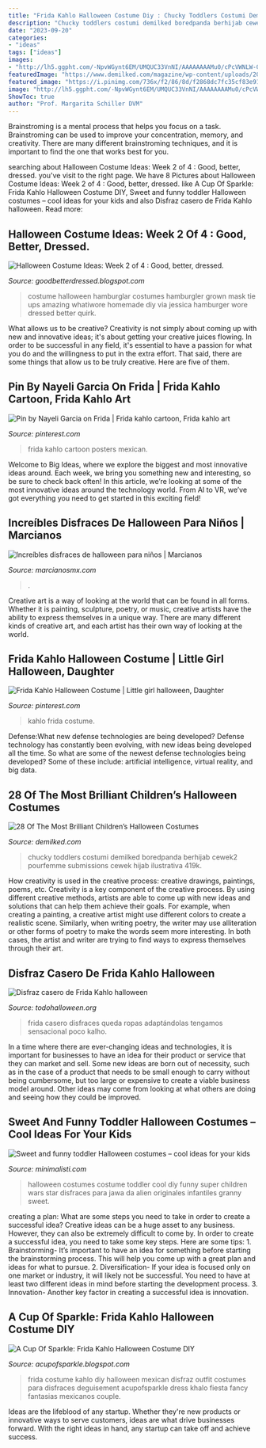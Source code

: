 ```yaml
---
title: "Frida Kahlo Halloween Costume Diy : Chucky Toddlers Costumi Demilked Boredpanda Berhijab Cewek2 Pourfemme Submissions Cewek Hijab Ilustrativa 419k"
description: "Chucky toddlers costumi demilked boredpanda berhijab cewek2 pourfemme submissions cewek hijab ilustrativa 419k"
date: "2023-09-20"
categories:
- "ideas"
tags: ["ideas"]
images:
- "http://lh5.ggpht.com/-NpvWGynt6EM/UMQUC33VnNI/AAAAAAAAMu0/cPcVWNLW-0A/20111029_185426_61911_thumb.jpg?imgmax=800"
featuredImage: "https://www.demilked.com/magazine/wp-content/uploads/2014/10/cool-children-halloween-costumes-fb.jpg"
featured_image: "https://i.pinimg.com/736x/f2/86/8d/f2868dc7fc35cf83e91af1c2c64c6ce9.jpg"
image: "http://lh5.ggpht.com/-NpvWGynt6EM/UMQUC33VnNI/AAAAAAAAMu0/cPcVWNLW-0A/20111029_185426_61911_thumb.jpg?imgmax=800"
ShowToc: true
author: "Prof. Margarita Schiller DVM"
---
```



Brainstroming is a mental process that helps you focus on a task. Brainstroming can be used to improve your concentration, memory, and creativity. There are many different brainstroming techniques, and it is important to find the one that works best for you.

	

		
searching about Halloween Costume Ideas: Week 2 of 4 : Good, better, dressed. you've visit to the right page. We have 8 Pictures about Halloween Costume Ideas: Week 2 of 4 : Good, better, dressed. like A Cup Of Sparkle: Frida Kahlo Halloween Costume DIY, Sweet and funny toddler Halloween costumes – cool ideas for your kids and also Disfraz casero de Frida Kahlo halloween. Read more:
		
    
## Halloween Costume Ideas: Week 2 Of 4 : Good, Better, Dressed.

<img loading=lazy src="https://1.bp.blogspot.com/-mMfss36cxmo/UlWBX2k81cI/AAAAAAAAAm4/kTI_jhMLfwk/s1600/1ef0c5d01bf162b5824d91fb48d32372.jpg" onerror="this.onerror=null;this.src='https://tse3.mm.bing.net/th?id=OIP.nKEZPf32asgb_CFfP0TnnAAAAA&amp;pid=15.1';" alt="Halloween Costume Ideas: Week 2 of 4 : Good, better, dressed.">

_Source: goodbetterdressed.blogspot.com_

>costume halloween hamburglar costumes hamburgler grown mask tie ups amazing whatiwore homemade diy via jessica hamburger wore dressed better quirk. 

	

What allows us to be creative?
Creativity is not simply about coming up with new and innovative ideas; it's about getting your creative juices flowing. In order to be successful in any field, it's essential to have a passion for what you do and the willingness to put in the extra effort. That said, there are some things that allow us to be truly creative. Here are five of them.

    
## Pin By Nayeli Garcia On Frida | Frida Kahlo Cartoon, Frida Kahlo Art

<img loading=lazy src="https://i.pinimg.com/736x/24/30/fc/2430fc83d5b881a8683c541443842d34.jpg" onerror="this.onerror=null;this.src='https://tse2.mm.bing.net/th?id=OIP.P9Fj-UsvB01-RGA4gbQp8AHaL-&amp;pid=15.1';" alt="Pin by Nayeli Garcia on Frida | Frida kahlo cartoon, Frida kahlo art">

_Source: pinterest.com_

>frida kahlo cartoon posters mexican. 

	

Welcome to Big Ideas, where we explore the biggest and most innovative ideas around. Each week, we bring you something new and interesting, so be sure to check back often! In this article, we’re looking at some of the most innovative ideas around the technology world. From AI to VR, we’ve got everything you need to get started in this exciting field!

    
## Increíbles Disfraces De Halloween Para Niños | Marcianos

<img loading=lazy src="https://marcianosmx.com/wp-content/uploads/2013/10/disfraces_halloween_infantil_1-16.jpg" onerror="this.onerror=null;this.src='https://tse4.mm.bing.net/th?id=OIP.oprZhfNaIz1GVgQbBdA4GwHaJ7&amp;pid=15.1';" alt="Increíbles disfraces de halloween para niños | Marcianos">

_Source: marcianosmx.com_

>. 

	

Creative art is a way of looking at the world that can be found in all forms. Whether it is painting, sculpture, poetry, or music, creative artists have the ability to express themselves in a unique way. There are many different kinds of creative art, and each artist has their own way of looking at the world.

    
## Frida Kahlo Halloween Costume | Little Girl Halloween, Daughter

<img loading=lazy src="https://i.pinimg.com/736x/f2/86/8d/f2868dc7fc35cf83e91af1c2c64c6ce9.jpg" onerror="this.onerror=null;this.src='https://tse2.mm.bing.net/th?id=OIP.du_5qRhKC6Uc8obxefob6gHaHa&amp;pid=15.1';" alt="Frida Kahlo Halloween Costume | Little girl halloween, Daughter">

_Source: pinterest.com_

>kahlo frida costume. 

	

Defense:What new defense technologies are being developed?
Defense technology has constantly been evolving, with new ideas being developed all the time. So what are some of the newest defense technologies being developed? Some of these include: artificial intelligence, virtual reality, and big data.

    
## 28 Of The Most Brilliant Children’s Halloween Costumes

<img loading=lazy src="https://www.demilked.com/magazine/wp-content/uploads/2014/10/cool-children-halloween-costumes-fb.jpg" onerror="this.onerror=null;this.src='https://tse1.mm.bing.net/th?id=OIP.w7OW15o9Ii5ohuf8i6uCBQHaD4&amp;pid=15.1';" alt="28 Of The Most Brilliant Children’s Halloween Costumes">

_Source: demilked.com_

>chucky toddlers costumi demilked boredpanda berhijab cewek2 pourfemme submissions cewek hijab ilustrativa 419k. 

	

How creativity is used in the creative process: creative drawings, paintings, poems, etc.
Creativity is a key component of the creative process. By using different creative methods, artists are able to come up with new ideas and solutions that can help them achieve their goals. For example, when creating a painting, a creative artist might use different colors to create a realistic scene. Similarly, when writing poetry, the writer may use alliteration or other forms of poetry to make the words seem more interesting. In both cases, the artist and writer are trying to find ways to express themselves through their art.

    
## Disfraz Casero De Frida Kahlo Halloween

<img loading=lazy src="http://lh5.ggpht.com/-NpvWGynt6EM/UMQUC33VnNI/AAAAAAAAMu0/cPcVWNLW-0A/20111029_185426_61911_thumb.jpg?imgmax=800" onerror="this.onerror=null;this.src='https://tse3.mm.bing.net/th?id=OIP.4ntI9N60eoDugf97pmTlRwAAAA&amp;pid=15.1';" alt="Disfraz casero de Frida Kahlo halloween">

_Source: todohalloween.org_

>frida casero disfraces queda ropas adaptándolas tengamos sensacional poco kalho. 

	

In a time where there are ever-changing ideas and technologies, it is important for businesses to have an idea for their product or service that they can market and sell. Some new ideas are born out of necessity, such as in the case of a product that needs to be small enough to carry without being cumbersome, but too large or expensive to create a viable business model around. Other ideas may come from looking at what others are doing and seeing how they could be improved.

    
## Sweet And Funny Toddler Halloween Costumes – Cool Ideas For Your Kids

<img loading=lazy src="http://www.minimalisti.com/wp-content/uploads/2015/07/super-cool-children-costumes-halloween-DIY-toddler-halloween-costumes-ideas.jpg" onerror="this.onerror=null;this.src='https://tse4.mm.bing.net/th?id=OIP.kn0szb7ugQnYTxKTxD_SPgHaJ3&amp;pid=15.1';" alt="Sweet and funny toddler Halloween costumes – cool ideas for your kids">

_Source: minimalisti.com_

>halloween costumes costume toddler cool diy funny super children wars star disfraces para jawa da alien originales infantiles granny sweet. 

	

creating a plan: What are some steps you need to take in order to create a successful idea?
Creative ideas can be a huge asset to any business. However, they can also be extremely difficult to come by. In order to create a successful idea, you need to take some key steps. Here are some tips: 1. Brainstorming- It’s important to have an idea for something before starting the brainstorming process. This will help you come up with a great plan and ideas for what to pursue. 2. Diversification- If your idea is focused only on one market or industry, it will likely not be successful. You need to have at least two different ideas in mind before starting the development process. 3. Innovation- Another key factor in creating a successful idea is innovation.

    
## A Cup Of Sparkle: Frida Kahlo Halloween Costume DIY

<img loading=lazy src="http://4.bp.blogspot.com/-8g24XZPtf0A/UnasPwChTqI/AAAAAAAACVo/GGvIQDrSadI/s1600/Recently+Updated62-002.jpg" onerror="this.onerror=null;this.src='https://tse1.mm.bing.net/th?id=OIP.nHwwjwVDV8374VDJQ2_UAgHaKe&amp;pid=15.1';" alt="A Cup Of Sparkle: Frida Kahlo Halloween Costume DIY">

_Source: acupofsparkle.blogspot.com_

>frida costume kahlo diy halloween mexican disfraz outfit costumes para disfraces deguisement acupofsparkle dress khalo fiesta fancy fantasias mexicanos couple. 

	

Ideas are the lifeblood of any startup. Whether they're new products or innovative ways to serve customers, ideas are what drive businesses forward. With the right ideas in hand, any startup can take off and achieve success.

